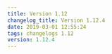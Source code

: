 ```yaml
---
title: Version 1.12
changelog_title: Version 1.12.4
date: 2019-03-01 12:55:24 
tags: changelogs 1.12
version: 1.12.4
---
```

<script src="https://gist.github.com/spinnaker-release/381d84f5da5242c4d371ad3fbaaafc53.js"/>